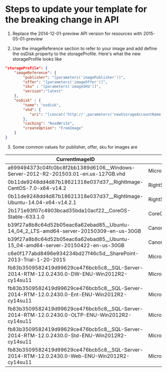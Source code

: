 # Steps to update your template for the breaking change in API

1. Replace the 2014-12-01-preview API version for resources with 2015-05-01-preview

2. Use the imageReference section to refer to your image and add define the osDisk property to the storageProfile. Here's what the new storageProfile looks like

```json
"storageProfile": {
    "imageReference": {
        "publisher": "[parameters('imagePublisher')]",
        "offer": "[parameters('imageOffer')]",
        "sku" : "[parameters('imageSKU')]",
        "version":"latest"
    },
    "osDisk" : {
        "name": "osdisk",
        "vhd": {
           "uri": "[concat('http://',parameters('newStorageAccountName'),'.blob.core.windows.net/vhds/','osdisk.vhd')]"
        },
        "caching": "ReadWrite",
        "createOption": "FromImage"
    }
}
```

3. Some common values for publisher, offer, sku for images are

| CurrentImageID                                                                                | Publisher              | Offer                     | Sku                           | Version         |
|-----------------------------------------------------------------------------------------------|------------------------|---------------------------|-------------------------------|-----------------|
| a699494373c04fc0bc8f2bb1389d6106__Windows-Server-2012-R2-201503.01-en.us-127GB.vhd            | MicrosoftWindowsServer | WindowsServer             | 2012-R2-Datacenter            | 4.0.201503      |
| 0b11de9248dd4d87b18621318e037d37__RightImage-CentOS-7.0-x64-v14.2                             | RightScaleLinux        | RightImage-CentOS         | 7                             | 14.2.0          |
| 0b11de9248dd4d87b18621318e037d37__RightImage-Ubuntu-14.04-x64-v14.2.1                         | RightScaleLinux        | RightImage-Ubuntu         | 14.04                         | 14.2.1          |
| 2b171e93f07c4903bcad35bda10acf22__CoreOS-Stable-633.1.0                                       | CoreOS                 | CoreOS                    | Stable                        | 633.1.0         |
| b39f27a8b8c64d52b05eac6a62ebad85__Ubuntu-14_04_2_LTS-amd64-server-20150309-en-us-30GB         | Canonical              | UbuntuServer              | 14.04.2-LTS                   | 14.04.201503090 |
| b39f27a8b8c64d52b05eac6a62ebad85__Ubuntu-15_04-amd64-server-20150422-en-us-30GB               | Canonical              | UbuntuServer              | 15.04                         | 15.04.201504220 |
| c6e0f177abd8496e934234bd27f46c5d__SharePoint-2013-Trial-1-20-2015                             | MicrosoftSharePoint    | MicrosoftSharePointServer | 2013                          | 1.0.0           |
| fb83b3509582419d99629ce476bcb5c8__SQL-Server-2014-RTM-12.0.2430.0-DW-ENU-Win2012R2-cy14su11   | MicrosoftSQLServer     | SQL2014-WS2012R2          | Enterprise-Optimized-for-DW   | 12.0.2430       |
| fb83b3509582419d99629ce476bcb5c8__SQL-Server-2014-RTM-12.0.2430.0-Ent-ENU-Win2012R2-cy14su11  | MicrosoftSQLServer     | SQL2014-WS2012R2          | Enterprise                    | 12.0.2430       |
| fb83b3509582419d99629ce476bcb5c8__SQL-Server-2014-RTM-12.0.2430.0-OLTP-ENU-Win2012R2-cy14su11 | MicrosoftSQLServer     | SQL2014-WS2012R2          | Enterprise-Optimized-for-OLTP | 12.0.2430       |
| fb83b3509582419d99629ce476bcb5c8__SQL-Server-2014-RTM-12.0.2430.0-Std-ENU-Win2012R2-cy14su11  | MicrosoftSQLServer     | SQL2014-WS2012R2          | Standard                      | 12.0.2430       |
| fb83b3509582419d99629ce476bcb5c8__SQL-Server-2014-RTM-12.0.2430.0-Web-ENU-Win2012R2-cy14su11  | MicrosoftSQLServer     | SQL2014-WS2012R2          | Web                           | 12.0.2430       |

